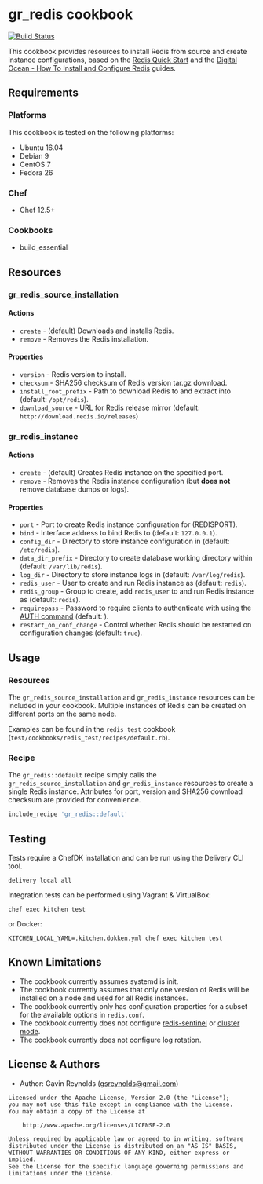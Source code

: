 # gr_redis cookbook

[![Build Status](https://travis-ci.org/gsreynolds/gr_redis.svg?branch=master)](https://travis-ci.org/gsreynolds/gr_redis)

This cookbook provides resources to install Redis from source and create instance configurations, based on the [Redis Quick Start](https://redis.io/topics/quickstart) and the [Digital Ocean - How To Install and Configure Redis](https://www.digitalocean.com/community/tutorials/how-to-install-and-configure-redis-on-ubuntu-16-04) guides.

## Requirements

### Platforms

This cookbook is tested on the following platforms:
- Ubuntu 16.04
- Debian 9
- CentOS 7
- Fedora 26

### Chef

- Chef 12.5+

### Cookbooks

- build_essential

## Resources

### gr_redis_source_installation

#### Actions

- `create` - (default) Downloads and installs Redis.
- `remove` - Removes the Redis installation.

#### Properties

- `version` - Redis version to install.
- `checksum` - SHA256 checksum of Redis version tar.gz download.
- `install_root_prefix` - Path to download Redis to and extract into (default: `/opt/redis`).
- `download_source` - URL for Redis release mirror (default: `http://download.redis.io/releases`)

### gr_redis_instance

#### Actions

- `create` - (default) Creates Redis instance on the specified port.
- `remove` - Removes the Redis instance configuration (but **does not** remove database dumps or logs).

#### Properties

- `port` - Port to create Redis instance configuration for (REDISPORT).
- `bind` - Interface address to bind Redis to (default: `127.0.0.1`).
- `config_dir` - Directory to store instance configuration in (default: `/etc/redis`).
- `data_dir_prefix` - Directory to create database working directory within (default: `/var/lib/redis`).
- `log_dir` - Directory to store instance logs in (default: `/var/log/redis`).
- `redis_user` - User to create and run Redis instance as (default: `redis`).
- `redis_group` - Group to create, add `redis_user` to and run Redis instance as (default: `redis`).
- `requirepass` - Password to require clients to authenticate with using the [AUTH command](https://redis.io/commands/auth) (default: ).
- `restart_on_conf_change` - Control whether Redis should be restarted on configuration changes (default: `true`).

## Usage

### Resources

The `gr_redis_source_installation` and `gr_redis_instance` resources can be included in your cookbook. Multiple instances of Redis can be created on different ports on the same node.

Examples can be found in the `redis_test` cookbook (`test/cookbooks/redis_test/recipes/default.rb`).

### Recipe

The `gr_redis::default` recipe simply calls the `gr_redis_source_installation` and `gr_redis_instance` resources to create a single Redis instance. Attributes for port, version and SHA256 download checksum are provided for convenience.

```ruby
include_recipe 'gr_redis::default'
```

## Testing

Tests require a ChefDK installation and can be run using the Delivery CLI tool.

```shell
delivery local all
```
Integration tests can be performed using Vagrant & VirtualBox:
```shell
chef exec kitchen test
```
or Docker:
```shell
KITCHEN_LOCAL_YAML=.kitchen.dokken.yml chef exec kitchen test
```

## Known Limitations
- The cookbook currently assumes systemd is init.
- The cookbook currently assumes that only one version of Redis will be installed on a node and used for all Redis instances.
- The cookbook currently only has configuration properties for a subset for the available options in `redis.conf`.
- The cookbook currently does not configure [redis-sentinel](https://redis.io/topics/sentinel) or [cluster mode](https://redis.io/topics/cluster-tutorial).
- The cookbook currently does not configure log rotation.

## License & Authors

- Author: Gavin Reynolds (<gsreynolds@gmail.com>)

```text
Licensed under the Apache License, Version 2.0 (the "License");
you may not use this file except in compliance with the License.
You may obtain a copy of the License at

    http://www.apache.org/licenses/LICENSE-2.0

Unless required by applicable law or agreed to in writing, software
distributed under the License is distributed on an "AS IS" BASIS,
WITHOUT WARRANTIES OR CONDITIONS OF ANY KIND, either express or implied.
See the License for the specific language governing permissions and
limitations under the License.
```
